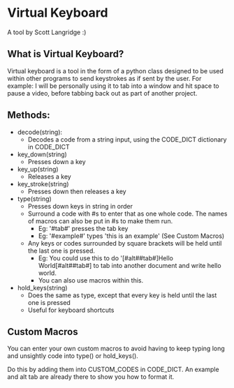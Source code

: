 # Virtual Keyboard
A tool by Scott Langridge :)

## What is Virtual Keyboard?
Virtual keyboard is a tool in the form of a python class designed to be used within other programs to send keystrokes as if sent by the user. For example: I will be personally using it to tab into a window and hit space to pause a video, before tabbing back out as part of another project.

## Methods:
* decode(string):
  * Decodes a code from a string input, using the CODE_DICT dictionary in CODE_DICT
* key_down(string)
  * Presses down a key
* key_up(string)
  * Releases a key
* key_stroke(string)
  * Presses down then releases a key
* type(string)
  * Presses down keys in string in order
  * Surround a code with #s to enter that as one whole code. The names of macros can also be put in #s to make them run.
    * Eg: '#tab#' presses the tab key
    * Eg: '#example#' types 'this is an example' (See Custom Macros)
  * Any keys or codes surrounded by square brackets will be held until the last one is pressed.
    * Eg: You could use this to do '[#alt##tab#]Hello World[#alt##tab#] to tab into another document and write hello world.
    * You can also use macros within this.
* hold_keys(string)
  * Does the same as type, except that every key is held until the last one is pressed
  * Useful for keyboard shortcuts

## Custom Macros
You can enter your own custom macros to avoid having to keep typing long and unsightly code into type() or hold_keys(). 

Do this by adding them into CUSTOM_CODES in CODE_DICT. An example and alt tab are already there to show you how to format it.
